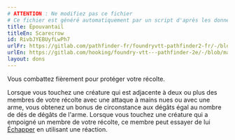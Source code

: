 ```yaml
---
# ATTENTION : Ne modifiez pas ce fichier
# Ce fichier est généré automatiquement par un script d'après les données du module Foundry VTT officiel et de sa traduction
title: Épouvantail
titleEn: Scarecrow
id: RivbJYEBUyfLwPh7
urlFr: https://gitlab.com/pathfinder-fr/foundryvtt-pathfinder2-fr/-/blob/master/data/feats/RivbJYEBUyfLwPh7.htm
urlEn: https://gitlab.com/hooking/foundry-vtt---pathfinder-2e/-/blob/master/packs/data/feats.db/scarecrow.json
layout: dons
---
```

Vous combattez fièrement pour protéger votre récolte.

Lorsque vous touchez une créature qui est adjacente à deux ou plus des membres de votre récolte avec une attaque à mains nues ou avec une arme, vous obtenez un bonus de circonstance aux dégâts égal au nombre de dés de dégâts de l'arme. Lorsque vous touchez une créature qui a empoigné un membre de votre récolte, ce membre peut essayer de lui [Échapper](../actions/s-échapper.md) en utilisant une réaction.
